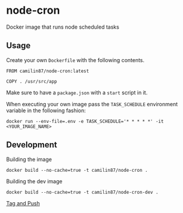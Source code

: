 # node-cron  
Docker image that runs node scheduled tasks

## Usage  
Create your own `Dockerfile` with the following contents.

```
FROM camilin87/node-cron:latest

COPY . /usr/src/app
```

Make sure to have a `package.json` with a `start` script in it.

When executing your own image pass the `TASK_SCHEDULE` environment variable in the following fashion:

```
docker run --env-file=.env -e TASK_SCHEDULE='* * * * *' -it <YOUR_IMAGE_NAME>
```


## Development  

Building the image

```
docker build --no-cache=true -t camilin87/node-cron .
```

Building the dev image

```
docker build --no-cache=true -t camilin87/node-cron-dev .
```

[Tag and Push](https://docs.docker.com/mac/step_six/)
